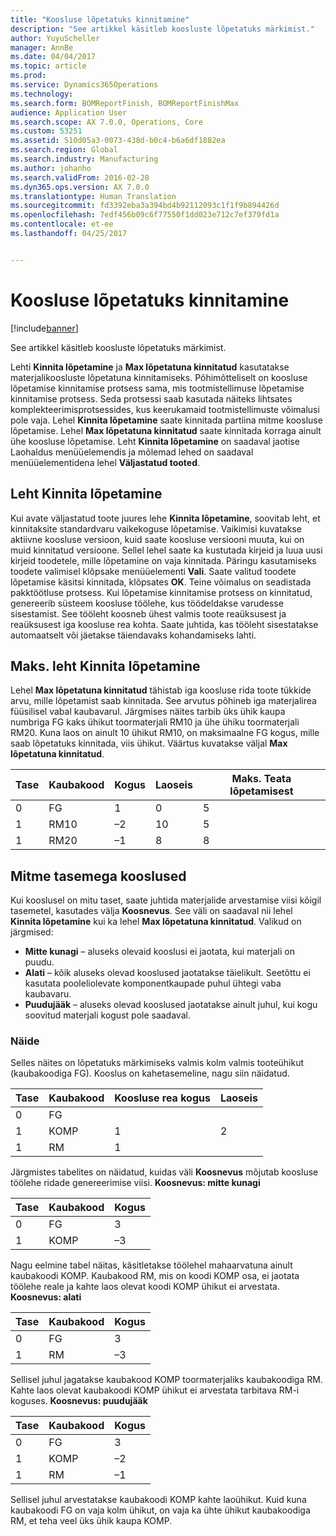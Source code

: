 ```yaml
---
title: "Koosluse lõpetatuks kinnitamine"
description: "See artikkel käsitleb koosluste lõpetatuks märkimist."
author: YuyuScheller
manager: AnnBe
ms.date: 04/04/2017
ms.topic: article
ms.prod: 
ms.service: Dynamics365Operations
ms.technology: 
ms.search.form: BOMReportFinish, BOMReportFinishMax
audience: Application User
ms.search.scope: AX 7.0.0, Operations, Core
ms.custom: 53251
ms.assetid: 510d05a3-0073-438d-b0c4-b6a6df1882ea
ms.search.region: Global
ms.search.industry: Manufacturing
ms.author: johanho
ms.search.validFrom: 2016-02-28
ms.dyn365.ops.version: AX 7.0.0
ms.translationtype: Human Translation
ms.sourcegitcommit: fd3392eba3a394bd4b92112093c1f1f9b894426d
ms.openlocfilehash: 7edf456b09c6f77550f1dd023e712c7ef379fd1a
ms.contentlocale: et-ee
ms.lasthandoff: 04/25/2017


---
```


# <a name="report-boms-as-finished"></a>Koosluse lõpetatuks kinnitamine

[!include[banner](../includes/banner.md)]


See artikkel käsitleb koosluste lõpetatuks märkimist.

Lehti **Kinnita lõpetamine** ja **Max lõpetatuna kinnitatud** kasutatakse materjalikoosluste lõpetatuna kinnitamiseks. Põhimõtteliselt on koosluse lõpetamise kinnitamise protsess sama, mis tootmistellimuse lõpetamise kinnitamise protsess. Seda protsessi saab kasutada näiteks lihtsates komplekteerimisprotsessides, kus keerukamaid tootmistellimuste võimalusi pole vaja. Lehel **Kinnita lõpetamine** saate kinnitada partiina mitme koosluse lõpetamise. Lehel **Max lõpetatuna kinnitatud** saate kinnitada korraga ainult ühe koosluse lõpetamise. Leht **Kinnita lõpetamine** on saadaval jaotise Laohaldus menüüelemendis ja mõlemad lehed on saadaval menüüelementidena lehel **Väljastatud tooted**.

## <a name="report-as-finished-page"></a>Leht Kinnita lõpetamine
Kui avate väljastatud toote juures lehe **Kinnita lõpetamine**, soovitab leht, et kinnitaksite standardvaru vaikekoguse lõpetamise. Vaikimisi kuvatakse aktiivne koosluse versioon, kuid saate koosluse versiooni muuta, kui on muid kinnitatud versioone. Sellel lehel saate ka kustutada kirjeid ja luua uusi kirjeid toodetele, mille lõpetamine on vaja kinnitada. Päringu kasutamiseks toodete valimisel klõpsake menüüelementi **Vali**. Saate valitud toodete lõpetamise käsitsi kinnitada, klõpsates **OK**. Teine võimalus on seadistada pakktöötluse protsess. Kui lõpetamise kinnitamise protsess on kinnitatud, genereerib süsteem koosluse töölehe, kus töödeldakse varudesse sisestamist. See tööleht koosneb ühest valmis toote reaüksusest ja reaüksusest iga koosluse rea kohta. Saate juhtida, kas tööleht sisestatakse automaatselt või jäetakse täiendavaks kohandamiseks lahti.

## <a name="max-report-as-finished-page"></a>Maks. leht Kinnita lõpetamine
Lehel **Max lõpetatuna kinnitatud** tähistab iga koosluse rida toote tükkide arvu, mille lõpetamist saab kinnitada. See arvutus põhineb iga materjalirea füüsilisel vabal kaubavarul. Järgmises näites tarbib üks ühik kaupa numbriga FG kaks ühikut toormaterjali RM10 ja ühe ühiku toormaterjali RM20. Kuna laos on ainult 10 ühikut RM10, on maksimaalne FG kogus, mille saab lõpetatuks kinnitada, viis ühikut. Väärtus kuvatakse väljal **Max lõpetatuna kinnitatud**.

| Tase | Kaubakood | Kogus | Laoseis | Maks. Teata lõpetamisest |
|-------|-------------|----------|---------|-------------------------|
| 0     | FG          |  1       | 0       | 5                       |
| 1     | RM10        | –2       | 10      | 5                       |
| 1     | RM20        | –1       |  8      | 8                       |

## <a name="boms-that-have-multiple-levels"></a>Mitme tasemega kooslused
Kui kooslusel on mitu taset, saate juhtida materjalide arvestamise viisi kõigil tasemetel, kasutades välja **Koosnevus**. See väli on saadaval nii lehel **Kinnita lõpetamine** kui ka lehel **Max lõpetatuna kinnitatud**. Valikud on järgmised:

-   **Mitte kunagi** – aluseks olevaid kooslusi ei jaotata, kui materjali on puudu.
-   **Alati** – kõik aluseks olevad kooslused jaotatakse täielikult. Seetõttu ei kasutata pooleliolevate komponentkaupade puhul ühtegi vaba kaubavaru.
-   **Puudujääk** – aluseks olevad kooslused jaotatakse ainult juhul, kui kogu soovitud materjali kogust pole saadaval.

### <a name="example"></a>Näide

Selles näites on lõpetatuks märkimiseks valmis kolm valmis tooteühikut (kaubakoodiga FG). Kooslus on kahetasemeline, nagu siin näidatud.

| Tase | Kaubakood | Koosluse rea kogus | Laoseis |
|-------|-------------|-------------------|---------|
| 0     | FG          |                   |         |
| 1     | KOMP        | 1                 | 2       |
| 1     | RM          | 1                 |         |

Järgmistes tabelites on näidatud, kuidas väli **Koosnevus** mõjutab koosluse töölehe ridade genereerimise viisi. **Koosnevus: mitte kunagi**

| Tase | Kaubakood | Kogus |
|-------|-------------|----------|
| 0     | FG          | 3        |
| 1     | KOMP        | –3       |

Nagu eelmine tabel näitas, käsitletakse töölehel mahaarvatuna ainult kaubakoodi KOMP. Kaubakood RM, mis on koodi KOMP osa, ei jaotata töölehe reale ja kahte laos olevat koodi KOMP ühikut ei arvestata. **Koosnevus: alati**

| Tase | Kaubakood | Kogus |
|-------|-------------|----------|
| 0     | FG          | 3        |
| 1     | RM          | –3       |

Sellisel juhul jagatakse kaubakood KOMP toormaterjaliks kaubakoodiga RM. Kahte laos olevat kaubakoodi KOMP ühikut ei arvestata tarbitava RM-i koguses. **Koosnevus: puudujääk**

| Tase | Kaubakood | Kogus |
|-------|-------------|----------|
| 0     | FG          | 3        |
| 1     | KOMP        | –2       |
| 1     | RM          | –1       |

Sellisel juhul arvestatakse kaubakoodi KOMP kahte laoühikut. Kuid kuna kaubakoodi FG on vaja kolm ühikut, on vaja ka ühte ühikut kaubakoodiga RM, et teha veel üks ühik kaupa KOMP.




